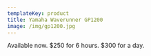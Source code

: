 ```yaml
---
templateKey: product
title: Yamaha Waverunner GP1200
image: /img/gp1200.jpg
---
```


Available now.
$250 for 6 hours.
$300 for a day.